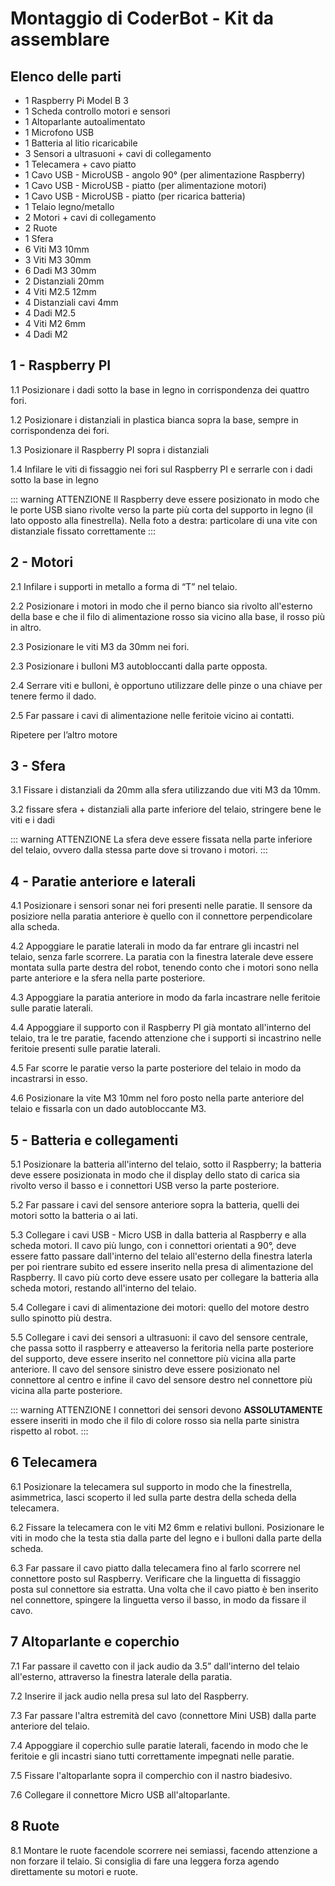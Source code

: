 # Montaggio di CoderBot - Kit da assemblare

## Elenco delle parti

- 1 Raspberry Pi Model B 3
- 1 Scheda controllo motori e sensori
- 1 Altoparlante autoalimentato
- 1 Microfono USB
- 1 Batteria al litio ricaricabile
- 3 Sensori a ultrasuoni + cavi di collegamento
- 1 Telecamera + cavo piatto
- 1 Cavo USB - MicroUSB - angolo 90° (per alimentazione Raspberry)
- 1 Cavo USB - MicroUSB - piatto (per alimentazione motori)
- 1 Cavo USB - MicroUSB - piatto (per ricarica batteria)
- 1 Telaio legno/metallo
- 2 Motori + cavi di collegamento
- 2 Ruote
- 1 Sfera
- 6 Viti M3 10mm
- 3 Viti M3 30mm
- 6 Dadi M3 30mm
- 2 Distanziali 20mm
- 4 Viti M2.5 12mm
- 4 Distanziali cavi 4mm
- 4 Dadi M2.5
- 4 Viti M2 6mm
- 4 Dadi M2

## 1 - Raspberry PI

1.1 Posizionare i dadi sotto la base in legno in corrispondenza dei quattro fori.

1.2 Posizionare i distanziali in plastica bianca sopra la base, sempre in corrispondenza dei fori.

1.3 Posizionare il Raspberry PI sopra i distanziali

1.4 Infilare le viti di fissaggio nei fori sul Raspberry PI e serrarle con i dadi sotto la base in legno

::: warning ATTENZIONE
Il Raspberry deve essere posizionato in modo che le porte USB siano rivolte verso la parte più corta del supporto in legno (il lato opposto alla finestrella).
Nella foto a destra: particolare di una vite con distanziale fissato correttamente
:::

## 2 - Motori

2.1 Infilare i supporti in metallo a forma di “T” nel telaio.

2.2 Posizionare i motori in modo che il perno bianco sia rivolto all'esterno della base e che il filo di alimentazione rosso sia vicino alla base, il rosso più in altro.

2.3 Posizionare le viti M3 da 30mm nei fori.

2.3 Posizionare i bulloni M3 autobloccanti dalla parte opposta. 

2.4 Serrare viti e bulloni, è opportuno utilizzare delle pinze o una chiave per tenere fermo il dado. 

2.5 Far passare i cavi di alimentazione nelle feritoie vicino ai contatti.

Ripetere per l’altro motore

## 3 - Sfera

3.1 Fissare i distanziali da 20mm alla sfera utilizzando due viti M3 da 10mm.

3.2 fissare sfera + distanziali alla parte inferiore del telaio, stringere bene le viti e i dadi 

::: warning ATTENZIONE
La sfera deve essere fissata nella parte inferiore del telaio, ovvero dalla stessa parte dove si trovano i motori.
:::

## 4 - Paratie anteriore e laterali

4.1 Posizionare i sensori sonar nei fori presenti nelle paratie. Il sensore da posiziore nella paratia anteriore è quello con il connettore perpendicolare alla scheda.

4.2 Appoggiare le paratie laterali in modo da far entrare gli incastri nel telaio, senza farle scorrere. La paratia con la finestra laterale deve essere montata sulla parte destra del robot, tenendo conto che i motori sono nella parte anteriore e la sfera nella parte posteriore.

4.3 Appoggiare la paratia anteriore in modo da farla incastrare nelle feritoie sulle paratie laterali.

4.4 Appoggiare il supporto con il Raspberry PI già montato all'interno del telaio, tra le tre paratie, facendo attenzione che i supporti si incastrino nelle feritoie presenti sulle paratie laterali.

4.5 Far scorre le paratie verso la parte posteriore del telaio in modo da incastrarsi in esso.

4.6 Posizionare la vite M3 10mm nel foro posto nella parte anteriore del telaio e fissarla con un dado autobloccante M3.

## 5 - Batteria e collegamenti

5.1 Posizionare la batteria all'interno del telaio, sotto il Raspberry; la batteria deve essere posizionata in modo che il display dello stato di carica sia rivolto verso il basso e i connettori USB verso la parte posteriore.

5.2 Far passare i cavi del sensore anteriore sopra la batteria, quelli dei motori sotto la batteria o ai lati.

5.3 Collegare i cavi USB - Micro USB in dalla batteria al Raspberry e alla scheda motori. Il cavo più lungo, con i connettori orientati a 90°, deve essere fatto passare dall'interno del telaio all'esterno della finestra laterla per poi rientrare subito ed essere inserito nella presa di alimentazione del Raspberry. Il cavo più corto deve essere usato per collegare la batteria alla scheda motori, restando all'interno del telaio.

5.4 Collegare i cavi di alimentazione dei motori: quello del motore destro sullo spinotto più destra.

5.5 Collegare i cavi dei sensori a ultrasuoni: il cavo del sensore centrale, che passa sotto il raspberry e atteaverso la feritoria nella parte posteriore del supporto, deve essere inserito nel connettore più vicina alla parte anteriore. Il cavo del sensore sinistro deve essere posizionato nel connettore al centro e infine il cavo del sensore destro nel connettore più vicina alla parte posteriore.

::: warning ATTENZIONE
I connettori dei sensori devono **ASSOLUTAMENTE** essere inseriti in modo che il filo di colore rosso sia nella parte sinistra rispetto al robot.
:::

## 6 Telecamera

6.1 Posizionare la telecamera sul supporto in modo che la finestrella, asimmetrica, lasci scoperto il led sulla parte destra della scheda della telecamera.

6.2 Fissare la telecamera con le viti M2 6mm e relativi bulloni. Posizionare le viti in modo che la testa stia dalla parte del legno e i bulloni dalla parte della scheda.

6.3 Far passare il cavo piatto dalla telecamera fino al farlo scorrere nel connettore posto sul Raspberry. Verificare che la linguetta di fissaggio posta sul connettore sia estratta. Una volta che il cavo piatto è ben inserito nel connettore, spingere la linguetta verso il basso, in modo da fissare il cavo.

## 7 Altoparlante e coperchio

7.1 Far passare il cavetto con il jack audio da 3.5” dall'interno del telaio all'esterno, attraverso la finestra laterale della paratia.

7.2 Inserire il jack audio nella presa sul lato del Raspberry.

7.3 Far passare l'altra estremità del cavo (connettore Mini USB) dalla parte anteriore del telaio.

7.4 Appoggiare il coperchio sulle paratie laterali, facendo in modo che le feritoie e gli incastri siano tutti correttamente impegnati nelle paratie.

7.5 Fissare l'altoparlante sopra il comperchio con il nastro biadesivo.

7.6 Collegare il connettore Micro USB all'altoparlante.

## 8 Ruote

8.1 Montare le ruote facendole scorrere nei semiassi, facendo attenzione a non forzare il telaio. Si consiglia di fare una leggera forza agendo direttamente su motori e ruote.








